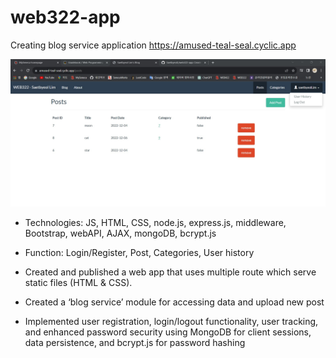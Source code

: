# web322-app
Creating blog service application
https://amused-teal-seal.cyclic.app

![Web development screen](https://github.com/saetbyeolL/web322-app/raw/master/BlogScreenShot.jpg)

- Technologies: JS, HTML, CSS,  node.js, express.js, middleware, Bootstrap, webAPI, AJAX, mongoDB, bcrypt.js
- Function: Login/Register, Post, Categories,  User history

- Created and published a web app that uses multiple route which serve static files (HTML & CSS). 
- Created a ‘blog service’ module for accessing data and upload new post 
- Implemented user registration, login/logout functionality, user tracking, and enhanced password security using MongoDB for client sessions, data persistence, and bcrypt.js for password hashing
